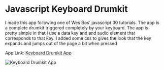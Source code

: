 # Javascript Keyboard Drumkit

I made this app following one of Wes Bos' javascript 30 tutorials.  The app is a complete drumkit triggered completely by your keyboard.  The app is pretty simple in that I use a data key and and audio element that corresponds to that key.  I added some css to gives the look that the key expands and jumps out of the page a bit when pressed

App Link: <a href="http://adamchampagne.com/drumkit/" target="_blank">Keyboard Drumkit App</a>

<img src="https://github.com/acbrent25/drumkit/blob/master/drumkit.gif?raw=true" alt="Keyboard Drumkit App">

